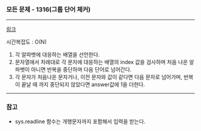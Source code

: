 ### 모든 문제 - 1316(그룹 단어 체커)
___

[링크](https://www.acmicpc.net/problem/1316)

시간복잡도 : O(N)

1. 각 알파벳에 대응하는 배열을 선언한다.
2. 문자열에서 차례대로 각 문자에 대응하는 배열의 index 값을 검사하며 처음 나온 알파벳이 아니면 반복을 중단하며 다음 단어로 넘어간다.
3. 각 문자가 처음나온 문자거나, 이전 문자와 값이 같다면 다음 문자로 넘어가며, 반복이 끝날 때 까지 중단되지 않았다면 answer값에 1을 더한다. 
___
### 참고  

* sys.readline 함수는 개행문자까지 포함해서 입력을 받는다.
